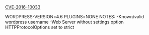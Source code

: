 [CVE-2016-10033](https://www.rapid7.com/db/modules/exploit/unix/webapp/wp_phpmailer_host_header)

WORDPRESS-VERSION=4.6
PLUGINS=NONE
NOTES:
-Known/valid wordpress username
-Web Server without settings option HTTPProtocolOptions set to strict
